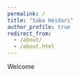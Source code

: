 ```yaml
---
permalink: /
title: "Saba Heidari"
author_profile: true
redirect_from: 
  - /about/
  - /about.html
---
```


Welcome
